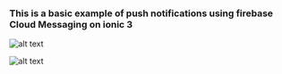 ### This is a basic example of push notifications using firebase Cloud Messaging on ionic 3

![alt text](https://github.com/gabrieljf217/APP-PushNotifications_ionic3/blob/master/src/assets/imgs/pushnoti.png)

![alt text](https://github.com/gabrieljf217/APP-PushNotifications_ionic3/blob/master/src/assets/imgs/notiApp.jpg)

